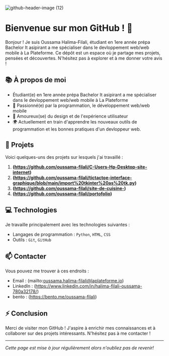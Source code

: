 ![github-header-image (12)](https://github.com/user-attachments/assets/818dddff-dfc3-49f7-be5f-a934ba44f57a)

# Bienvenue sur mon GitHub ! 👋

Bonjour ! Je suis Oussama Halima-Filali, étudiant en 1ere année prépa Bachelor It asipirant a me spécialiser dans le devloppement web/web mobile à La Plateforme.
Ce dépôt est un espace où je partage mes projets, pensées et découvertes. N'hésitez pas à explorer et à me donner votre avis !

## 📚 À propos de moi

- Étudiant(e) en 1ere année prépa Bachelor It asipirant a me spécialiser dans le devloppement web/web mobile à La Plateforme
- 🤖 Passionné(e) par la programmation, le développement web/web mobile
- 🎨 Amoureux(se) du design et de l'expérience utilisateur
- 🌍 Actuellement en train d'apprendre les nouveaux outils de programmation et les bonnes pratiques d'un devloppeur web.

## 📂 Projets

Voici quelques-uns des projets sur lesquels j'ai travaillé :

1. **(https://github.com/oussama-filali/C-Users-Hp-Desktop-site-internet)** 
2. **(https://github.com/oussama-filali/tictactoe-interface-graphique/blob/main/import%20tkinter%20as%20tk.py)**
3. **(https://github.com/oussama-filali/site-de-cuisine-)**
4. **(https://github.com/oussama-filali/portofolio)**

## 💻 Technologies

Je travaille principalement avec les technologies suivantes :

- Langages de programmation : `Python`, `HTML`, `CSS`
- Outils : `Git`, `GitHub`

## 📫 Contacter

Vous pouvez me trouver à ces endroits :

- Email : (mailto:oussama.halima-filali@laplateforme.io)
- LinkedIn : (https://www.linkedin.com/in/halima-filali-oussama-780a32178/)
- bento : (https://bento.me/oussama-filali)

## ⚡ Conclusion

Merci de visiter mon GitHub ! J'aspire à enrichir mes connaissances et à collaborer sur des projets intéressants. N'hésitez pas à me contacter !

---

*Cette page est mise à jour régulièrement alors n'oubliez pas de revenir!*
